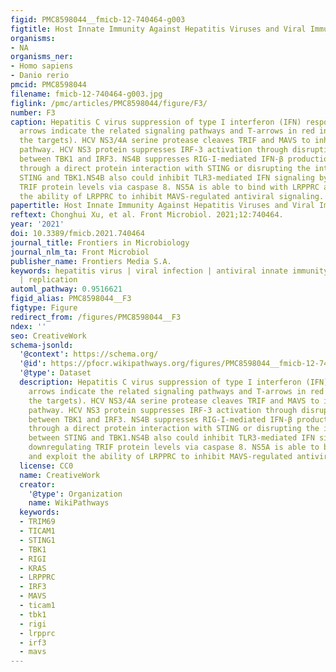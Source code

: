 ```yaml
---
figid: PMC8598044__fmicb-12-740464-g003
figtitle: Host Innate Immunity Against Hepatitis Viruses and Viral Immune Evasion
organisms:
- NA
organisms_ner:
- Homo sapiens
- Danio rerio
pmcid: PMC8598044
filename: fmicb-12-740464-g003.jpg
figlink: /pmc/articles/PMC8598044/figure/F3/
number: F3
caption: Hepatitis C virus suppression of type I interferon (IFN) response (green
  arrows indicate the related signaling pathways and T-arrows in red indicate blocking
  the targets). HCV NS3/4A serine protease cleaves TRIF and MAVS to inhibit IFN-b
  pathway. HCV NS3 protein suppresses IRF-3 activation through disrupting the association
  between TBK1 and IRF3. NS4B suppresses RIG-I-mediated IFN-β production signaling
  through a direct protein interaction with STING or disrupting the interaction between
  STING and TBK1.NS4B also could inhibit TLR3-mediated IFN signaling by downregulating
  TRIF protein levels via caspase 8. NS5A is able to bind with LRPPRC and exploit
  the ability of LRPPRC to inhibit MAVS-regulated antiviral signaling.
papertitle: Host Innate Immunity Against Hepatitis Viruses and Viral Immune Evasion.
reftext: Chonghui Xu, et al. Front Microbiol. 2021;12:740464.
year: '2021'
doi: 10.3389/fmicb.2021.740464
journal_title: Frontiers in Microbiology
journal_nlm_ta: Front Microbiol
publisher_name: Frontiers Media S.A.
keywords: hepatitis virus | viral infection | antiviral innate immunity | immune evasion
  | replication
automl_pathway: 0.9516621
figid_alias: PMC8598044__F3
figtype: Figure
redirect_from: /figures/PMC8598044__F3
ndex: ''
seo: CreativeWork
schema-jsonld:
  '@context': https://schema.org/
  '@id': https://pfocr.wikipathways.org/figures/PMC8598044__fmicb-12-740464-g003.html
  '@type': Dataset
  description: Hepatitis C virus suppression of type I interferon (IFN) response (green
    arrows indicate the related signaling pathways and T-arrows in red indicate blocking
    the targets). HCV NS3/4A serine protease cleaves TRIF and MAVS to inhibit IFN-b
    pathway. HCV NS3 protein suppresses IRF-3 activation through disrupting the association
    between TBK1 and IRF3. NS4B suppresses RIG-I-mediated IFN-β production signaling
    through a direct protein interaction with STING or disrupting the interaction
    between STING and TBK1.NS4B also could inhibit TLR3-mediated IFN signaling by
    downregulating TRIF protein levels via caspase 8. NS5A is able to bind with LRPPRC
    and exploit the ability of LRPPRC to inhibit MAVS-regulated antiviral signaling.
  license: CC0
  name: CreativeWork
  creator:
    '@type': Organization
    name: WikiPathways
  keywords:
  - TRIM69
  - TICAM1
  - STING1
  - TBK1
  - RIGI
  - KRAS
  - LRPPRC
  - IRF3
  - MAVS
  - ticam1
  - tbk1
  - rigi
  - lrpprc
  - irf3
  - mavs
---
```

